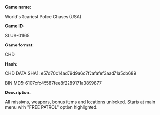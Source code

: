 **Game name:**

World's Scariest Police Chases (USA)

**Game ID:**

SLUS-01165

**Game format:**

CHD

**Hash:**

CHD DATA SHA1: e57d70c14ad79d9a6c7f2afafef3aad71a5cb689

BIN MD5: 6107cfc45587fee8f2289171a3899877

**Description:**

All missions, weapons, bonus items and locations unlocked. Starts at main menu with "FREE PATROL" option highlighted.